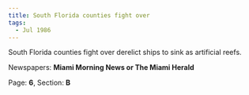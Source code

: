 ```yaml
---  
title: South Florida counties fight over  
tags:  
  - Jul 1986  
---  
```

  
South Florida counties fight over derelict ships to sink as artificial reefs.  
  
Newspapers: **Miami Morning News or The Miami Herald**  
  
Page: **6**, Section: **B** 
